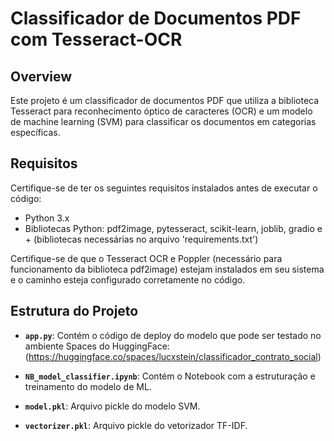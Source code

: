 # Classificador de Documentos PDF com Tesseract-OCR 

## Overview

Este projeto é um classificador de documentos PDF que utiliza a biblioteca Tesseract para reconhecimento óptico de caracteres (OCR) e um modelo de machine learning (SVM) para classificar os documentos em categorias específicas.

## Requisitos

Certifique-se de ter os seguintes requisitos instalados antes de executar o código:

- Python 3.x
- Bibliotecas Python: pdf2image, pytesseract, scikit-learn, joblib, gradio e + (bibliotecas necessárias no arquivo 'requirements.txt')

Certifique-se de que o Tesseract OCR e Poppler (necessário para funcionamento da biblioteca pdf2image) estejam instalados em seu sistema e o caminho esteja configurado corretamente no código.

## Estrutura do Projeto

- **`app.py`**: Contém o código de deploy do modelo que pode ser testado no ambiente Spaces do HuggingFace: (https://huggingface.co/spaces/lucxstein/classificador_contrato_social)
  
- **`NB_model_classifier.ipynb`**: Contém o Notebook com a estruturação e treinamento do modelo de ML.
  
- **`model.pkl`**: Arquivo pickle do modelo SVM.
  
- **`vectorizer.pkl`**: Arquivo pickle do vetorizador TF-IDF.

